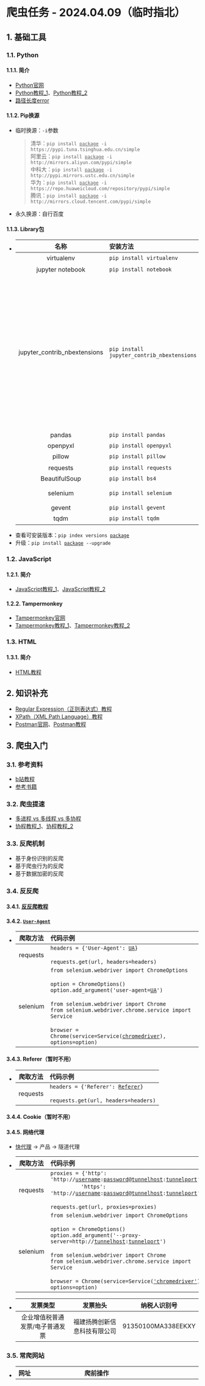 # 爬虫任务 - 2024.04.09（临时指北）
## 1. 基础工具
### 1.1. Python
#### 1.1.1. 简介
- [Python官网](https://python.org)
- [Python教程_1](https://www.runoob.com/python3/python3-tutorial.html)、[Python教程_2](https://www.liaoxuefeng.com/wiki/1016959663602400/1016959856222624)
- [路径长度error](https://blog.csdn.net/weixin_43658159/article/details/127454046)

#### 1.1.2. Pip换源
- 临时换源：`-i`参数  
    > 清华：`pip install `<ins>`package`</ins>` -i https://pypi.tuna.tsinghua.edu.cn/simple`  
    > 阿里云：`pip install `<ins>`package`</ins>` -i http://mirrors.aliyun.com/pypi/simple`  
    > 中科大：`pip install `<ins>`package`</ins>` -i http://pypi.mirrors.ustc.edu.cn/simple`  
    > 华为：`pip install `<ins>`package`</ins>` -i https://repo.huaweicloud.com/repository/pypi/simple`  
    > 腾讯：`pip install `<ins>`package`</ins>` -i http://mirrors.cloud.tencent.com/pypi/simple`
- 永久换源：自行百度

#### 1.1.3. Library包
- |名称|安装方法|参考|
  |:-:|:-|:-|
  |virtualenv|`pip install virtualenv`|[教程](https://www.liaoxuefeng.com/wiki/1016959663602400/1019273143120480)|
  |jupyter notebook|`pip install notebook`|[官网](https://jupyter.org)|
  |jupyter_contrib_nbextensions|`pip install jupyter_contrib_nbextensions`|`jupyter contrib nbextension install --user` -> `Hinterland`、`Highlight selected word`、`AddBefore`、`AutoSaveTime`、`Go to Current Running Cells`<br /><br />`pip install jupyterthemes` -> `!jt -h` -> `!jt -t chesterish -f roboto -fs 11 -ofs 10 -T -N -kl`|
  |pandas|`pip install pandas`|[官网](https://pandas.pydata.org/getting_started.html)|
  |openpyxl|`pip install openpyxl`|[Tutorial](https://openpyxl.readthedocs.io/en/stable/tutorial.html)|
  |pillow|`pip install pillow`|[官网](https://pillow.readthedocs.io/en/latest)|
  |requests|`pip install requests`|[教程](https://www.liaoxuefeng.com/wiki/1016959663602400/1183249464292448)|
  |BeautifulSoup|`pip install bs4`||
  |selenium|`pip install selenium`|[官网](https://www.selenium.dev/zh-cn/documentation/webdriver/getting_started)<br />[chromedriver](https://chromedriver.chromium.org/home)|
  |gevent|`pip install gevent`||
  |tqdm|`pip install tqdm`|[官网](https://pypi.org/project/tqdm/)|
- 查看可安装版本：`pip index versions `<ins>`package`</ins>
- 升级：`pip install `<ins>`package`</ins>` --upgrade`

### 1.2. JavaScript
#### 1.2.1. 简介
- [JavaScript教程_1](https://www.runoob.com/js/js-tutorial.html)、[JavaScript教程_2](https://www.liaoxuefeng.com/wiki/1022910821149312)

#### 1.2.2. Tampermonkey
- [Tampermonkey官网](https://www.tampermonkey.net)
- [Tampermonkey教程_1](https://www.bilibili.com/video/BV1yT411L7n7)、[Tampermonkey教程_2](https://www.bilibili.com/video/BV19W4y1h7KM)

### 1.3. HTML
#### 1.3.1. 简介
- [HTML教程](https://www.runoob.com/html/html-tutorial.html)

## 2. 知识补充
- [Regular Expression（正则表达式）教程](https://github.com/ziishaned/learn-regex)
- [XPath（XML Path Language）教程](https://www.runoob.com/xpath/xpath-tutorial.html)
- [Postman官网](https://www.postman.com/downloads)、[Postman教程](https://www.bilibili.com/video/BV1hP4y177gS)

## 3. 爬虫入门
### 3.1. 参考资料
- [b站教程](https://www.bilibili.com/video/BV1bL4y1V7q1)
- [参考书籍](https://www.ituring.com.cn/book/2847)

### 3.2. 爬虫提速
- [多进程 vs 多线程 vs 多协程](https://blog.csdn.net/weixin_51656605/article/details/113694044)
- [协程教程_1](https://blog.csdn.net/qq_45476428/article/details/108782593)、[协程教程_2](https://blog.csdn.net/freeking101/article/details/53097420)

### 3.3. 反爬机制
- 基于身份识别的反爬
- 基于爬虫行为的反爬
- 基于数据加密的反爬

### 3.4. 反反爬
#### 3.4.1. [反反爬教程](https://www.bilibili.com/video/BV1cy4y1V771)

#### 3.4.2. [`User-Agent`](https://sspai.com/post/75349)
- |爬取方法|代码示例|
  |:-:|:-|
  |requests|`headers = {'User-Agent': `<ins>`UA`</ins>`}`<br /><br />`requests.get(url, headers=headers)`|
  |selenium|`from selenium.webdriver import ChromeOptions`<br /><br />`option = ChromeOptions()`<br />`option.add_argument('user-agent=`<ins>`UA`</ins>`')`<br /><br />`from selenium.webdriver import Chrome`<br />`from selenium.webdriver.chrome.service import Service`<br /><br />`browser = Chrome(service=Service(`<ins>`chromedriver`</ins>`), options=option)`|

#### 3.4.3. Referer（暂时不用）
- |爬取方法|代码示例|
  |:-:|:-|
  |requests|`headers = {'Referer': `<ins>`Referer`</ins>`}`<br /><br />`requests.get(url, headers=headers)`|

#### 3.4.4. Cookie（暂时不用）

#### 3.4.5. 网络代理
- [快代理](https://www.kuaidaili.com/) -> 产品 -> 隧道代理
- |爬取方法|代码示例|
  |:-:|:-|
  |requests|`proxies = {'http': 'http://`<ins>`username`</ins>`:`<ins>`password`</ins>`@`<ins>`tunnelhost`</ins>`:`<ins>`tunnelport`</ins>`',`<br />&emsp;&emsp;&emsp;&emsp;&emsp;`'https': 'http://`<ins>`username`</ins>`:`<ins>`password`</ins>`@`<ins>`tunnelhost`</ins>`:`<ins>`tunnelport`</ins>`'}`<br /><br />`requests.get(url, proxies=proxies)`|
  |selenium|`from selenium.webdriver import ChromeOptions`<br /><br />`option = ChromeOptions()`<br />`option.add_argument('--proxy-server=http://`<ins>`tunnelhost`</ins>`:`<ins>`tunnelport`</ins>`')`<br /><br />`from selenium.webdriver import Chrome`<br />`from selenium.webdriver.chrome.service import Service`<br /><br />`browser = Chrome(service=Service(`<ins>`'chromedriver'`</ins>`), options=option)`|
- |发票类型|发票抬头|纳税人识别号|
  |:-:|:-:|:-:|
  |企业增值税普通发票/电子普通发票|福建扬腾创新信息科技有限公司|91350100MA338EEKXY|

### 3.5. 常爬网站
- |网址|爬前操作|目录字段|内容字段|
  |:-|:-|:-|:-|
  |01. [RockAuto](https://www.rockauto.com/en/parts/melling,timing+chain+&+component+kit,5756)||$\color{red}{1.{\ }Menu}$<sup>【requests】</sup><br />$\color{blue}{输入：}$`Param_Url`<sub>[参数]</sub><br />$\color{blue}{输出：}$`No.`、`Manufacturer`、`Category`、`Type`、`Type_Code`、`Part_Number`<br /><br />|$\color{red}{2.\ Part}$<sup>【requests】</sup><br />$\color{blue}{输入：}$<ins>`No.`</ins><sub>[Menu]</sub>、<ins>`Manufacturer`</ins><sub>[Menu]</sub>、<ins>`Category`</ins><sub>[Menu]</sub>、<ins>`Type`</ins><sub>[Menu]</sub>、<ins>`Type_Code`</ins><sub>[Menu]</sub>、<ins>`Part_Number`</ins><sub>[Menu]</sub><br />$\color{blue}{输出：}$<ins>`序号`</ins>、<ins>`Manufacturer`</ins>、<ins>`Category`</ins>、<ins>`Type`</ins>、<ins>`Type_Code`</ins>、<ins>`Part_Number`</ins>、`Vehcile`<sup>(n)</sup>、`OE`、`Note_1`、`Note_2`、`Pic`<sup>(n)</sup>、`Url`、`Info`、`Src`、`Part_Key`、`JOIN_TCPK`<br /><br />$\color{red}{3.\ Vehicle}$<sup>【requests】</sup><br />$\color{blue}{输入：}$`Type_Code`<sub>[Part]</sub>、`Part_Key`<sub>[Part]</sub>、<ins>`JOIN_TCPK`</ins><sub>[Part]</sub><br />$\color{blue}{输出：}$<ins>`JOIN_TCPK`</ins>、`Vehcile`<sup>(y)</sup><br /><br />$\color{red}{4.\ Info}$<sup>【requests】</sup><br />$\color{blue}{输入：}$<ins>`Info`</ins><sub>[Part]</sub><br />$\color{blue}{输出：}$<ins>`Info`</ins>、`其他Specifications`<sup>(y)</sup><br /><br />$\color{red}{5.\ Kit{\_}Part{\_}Number}$<sup>【requests】</sup><br />$\color{blue}{输入：}$<ins>`Info`</ins><sub>[Part]</sub><br />$\color{blue}{输出：}$<ins>`Info`</ins>、`Kit_No.`、`Kit_Quantity`、`Kit_Note`、`Kit_Manufacturer`、`Kit_Type_Code`、`Kit_Part_Key`、`Kit_Part_Number`<br /><br />$\color{red}{6.\ Kit\_Part}$<sup>【requests】</sup><br />$\color{blue}{输入：}$<ins>`Info`</ins><sub>[Kit_Part_Number]</sub>、<ins>`Kit_No.`</ins><sub>[Kit_Part_Number]</sub>、<ins>`Kit_Quantity`</ins><sub>[Kit_Part_Number]</sub>、<ins>`Kit_Note`</ins><sub>[Kit_Part_Number]</sub>、<ins>`Kit_Manufacturer`</ins><sub>[Kit_Part_Number]</sub>、<ins>`Kit_Type_Code`</ins><sub>[Kit_Part_Number]</sub>、<ins>`Kit_Part_Number`</ins><sub>[Kit_Part_Number]</sub><br />$\color{blue}{输出：}$<ins>`Info`</ins>、<ins>`Kit_序号`</ins>、<ins>`Kit_Quantity`</ins>、<ins>`Kit_Note`</ins>、<ins>`Kit_Manufacturer`</ins>、`Kit_Category`、`Kit_Type`、<ins>`Kit_Type_Code`</ins>、<ins>`Kit_Part_Number`</ins>、`Kit_Vehcile`<sup>(n)</sup>、`Kit_OE`、`Kit_Note_1`、`Kit_Note_2`、`Kit_Pic`<sup>(n)</sup>、`Kit_Url`、`Kit_Info`、`Kit_Src`、`Kit_Part_Key`、`Kit_JOIN_TCPK`<br /><br />$\color{red}{7.\ Kit\_Vehicle}$<sup>【requests】</sup><br />$\color{blue}{输入：}$`Kit_Type_Code`<sub>[Kit_Part]</sub>、`Kit_Part_Key`<sub>[Kit_Part]</sub>、<ins>`Kit_JOIN_TCPK`</ins><sub>[Kit_Part]</sub><br />$\color{blue}{输出：}$<ins>`Kit_JOIN_TCPK`</ins>、`Kit_Vehcile`<sup>(y)</sup><br /><br />$\color{red}{8.\ Kit\_Info}$<sup>【requests】</sup><br />$\color{blue}{输入：}$<ins>`Kit_Info`</ins><sub>[Kit_Part]</sub><br />$\color{blue}{输出：}$<ins>`Kit_Info`</ins>、`Kit_其他Specifications`<sup>(y)</sup>|
  |02. [Dorman](https://www.dormanproducts.com/gsearch.aspx?type=keyword&origin=keyword&parttype=Fuel%2520Filler%2520Neck&start=0&num=100)|`100 records per page`|$\color{red}{1.\ Menu}$<sup>【Tampermonkey】</sup><br />$\color{blue}{输入：}$`Param_Amount`<sub>[参数]</sub><br />$\color{blue}{输出：}$`Page`、`No.`、`Url`|$\color{red}{2.\ Part}$<sup>【requests】</sup><br />$\color{blue}{输入：}$<ins>`No.`</ins><sub>[Menu]</sub>、<ins>`Url`</ins><sub>[Menu]</sub><br />$\color{blue}{输出：}$<ins>`序号`</ins>、`Part_Number`、`Type`、`Description`、`Application_Summary`、`Vehicle_1`<sup>(n)</sup>、`Vehicle_2`<sup>(n)</sup>、`OE`、`Pic`<sup>(n)</sup>、<ins>`Url`</ins>、`Vehicle_Url`、`Src`、`其他Specifications`<br /><br />$\color{red}{3.\ Vehicle}$<sup>【requests】</sup><br/>$\color{blue}{输入：}$<ins>`Vehicle_Url`</ins><sub>[Part]</sub><br />$\color{blue}{输出：}$<ins>`Vehicle_Url`</ins>、`Vehicle_1`<sup>(y)</sup>、`Vehicle_2`<sup>(y)</sup>|
  |03. [eBay](https://www.ebay.com/sch/i.html?_dkr=1&iconV2Request=true&_blrs=recall_filtering&_ssn=zamo-zuan&store_cat=0&store_name=zamozuan&_oac=1&_nkw=motor%20mount)|1. `Sort` -> `Price + Shipping: highest first`<br />2. `Items per page` -> `240`<br /><br />1. 在目录找出[`详情api`](https://www.ebay.com/itm/304981523908?_ul=US&_stpos=91710&orig_cvip=true)：`https://www.ebay.com/itm/` + `Item_Number` + `?_ul=US&_stpos=91710&orig_cvip=true`<br />2. 在详情页找出[`车型api`](https://www.ebay.com/g/api/finders?module_groups=PART_FINDER&referrer=VIEWITEM&offset=0&module=COMPATIBILITY_TABLE)：`https://www.ebay.com/g/api/finders` + `?module_groups=PART_FINDER&referrer=VIEWITEM&offset=` + `Param_Offset` + `&module=COMPATIBILITY_TABLE`<br />&emsp;&emsp;&emsp;&emsp;&emsp;&emsp;&emsp;`Payload`：`{"scopedContext":{"catalogDetails":{"itemId":"` + `Item_Number` + `","categoryId":"` + `Category_Id` + `","marketplaceId":"` + `Market_Id` + `"}}}`<br /><br />`US参数_1` -> `https://www.ebay.com/itm/`、`?_ul=US&_stpos=91710&orig_cvip=true`<br />`DE参数_1` -> `https://www.ebay.de/itm/`、`?_ul=DE&_stpos=10115&orig_cvip=true`<br />`AU参数_1` -> `https://www.ebay.com.au/itm/`、`?_ul=AU&_stpos=2019&orig_cvip=true`<br />`UK参数_1` -> `https://www.ebay.co.uk/itm/`、`?_ul=GB&_stpos=BS81QU&orig_cvip=true`<br /><br />`US参数_2` -> `https://www.ebay.com/g/api/finders`<br />`DE参数_2` -> `https://www.ebay.de/g/api/finders`<br />`AU参数_2` -> `https://www.ebay.com.au/g/api/finders`<br />`UK参数_2` -> `https://www.ebay.co.uk/g/api/finders`|$\color{red}{1.\ Menu}$<sup>【Tampermonkey】</sup><br />$\color{blue}{输出：}$`Page`、`No.`、`Item_Number`|$\color{red}{2.\ Item}$<sup>【requests】</sup><br />$\color{blue}{输入：}$`Param_Market`<sub>[参数]</sub>、<ins>`No.`</ins><sub>[Menu]</sub>、<ins>`Item_Number`</ins><sub>[Menu]</sub><br />$\color{blue}{输出：}$<ins>`序号`</ins>、<ins>`Item_Number`</ins>、`Title`、`Subtitle`、`Price`、`Available`、`Sold`、`Vehicle_1`<sup>(n)</sup>、`Vehicle_2`<sup>(n)</sup>、`Pic`<sup>(n)</sup>、`Url`、`Description_Url`、`Src`、`Vehicle_Page`、`Category_Id`、`Market_Id`、`Country`、`Language`、`Locale`、`其他ItemSpecifics`<br /><br />$\color{red}{3.\ Vehicle}$<sup>【requests】</sup><br />$\color{blue}{输入：}$`Param_Market`<sub>[参数]</sub>、<ins>`Item_Number`</ins><sub>[Item]</sub>、`Vehicle_Page`<sub>[Item]</sub>、`Category_Id`<sub>[Item]</sub>、`Market_Id`<sub>[Item]</sub><br />$\color{blue}{输出：}$<ins>`Item_Number`</ins>、`Vehicle_1`<sup>(y)</sup>、`Vehicle_2`<sup>(y)</sup><br /><br />$\color{red}{4.\ Description}$<sup>【requests】</sup><br />$\color{blue}{输入：}$<ins>`Description_Url`</ins><sub>[Item]</sub><br />$\color{blue}{输出：}$<ins>`Description_Url`</ins>、`卖家描述信息`|
  |04. [Cardone](https://www.cardone.com/motors/wiper-and-washer/windshield-wiper-motor/?limit=96&sort=alphaasc&page=1)|1. `Show` -> `96`<br />2. `Sort By:` -> `A to Z`|$\color{red}{1.\ Menu}$<sup>【Tampermonkey】</sup><br />$\color{blue}{输出：}$`Page`、`No.`、`Url`|$\color{red}{2.\ Part}$<sup>【Tampermonkey】</sup><br />$\color{blue}{输入：}$<ins>`No.`</ins><sub>[Menu]</sub>、<ins>`Url`</ins><sub>[Menu]</sub><br />$\color{blue}{输出：}$<ins>`序号`</ins>、`Part_Type`、`Part_Number`、`Brand`、`Title`、`Vehicle_1`、`Vehicle_2`、`OE`、`Pic`<sup>(n)</sup>、<ins>`Url`</ins>、`Src`、`其他Specifications`|
  |05. [Standard](https://www.standardbrand.com/en/ecatalog?part=temperature%20sensor&type=p&search=s)|1. 在官网找出[`iframe`](https://ecatalog.smpcorp.com/V2/STD/#/partsearch/searchText/temperature%20sensor?type=p&search=s)：`title="eCatFrame"`，设置`View 96`、`Part  (A-Z)`<br />2. 在`iframe`找出[`目录api`](https://ecatalog.smpcorp.com/V2/STD/api/part/partsearch?filter=temperature%20sensor&filterType=s&searchType=p&imageSize=80&start=0&limit=1&sort=3&catFilter=-All-&yearFilter=-All-&makeFilter=-All-&modelFilter=-All-&engineFilter=-All-&attrCodeFilter=-All-&attrValueFilter=-All-&plkEngineMakeFilter=-All-&plkEngineModelFilter=-All-&plkEngineDispFilter=-All-)：`https://ecatalog.smpcorp.com/V2/STD/api/part/partsearch?filter=` + `Param_Filter` + `&filterType=s&searchType=p&imageSize=80&start=` + `Param_Start` + `&limit=1&sort=3&catFilter=-All-&yearFilter=-All-&makeFilter=-All-&modelFilter=-All-&engineFilter=-All-&attrCodeFilter=-All-&attrValueFilter=-All-&plkEngineMakeFilter=-All-&plkEngineModelFilter=-All-&plkEngineDispFilter=-All-`<br />3. 在详情页找出[`详情api`](https://ecatalog.smpcorp.com/V2/STD/api/part/partselect?part=AS185&func=PART&vid=)：`https://ecatalog.smpcorp.com/V2/STD/api/part/partselect?part=` + `Part_Number` + `&func=PART&vid=`<br />4. 在详情页找出[`图片api`](https://ecatalog.smpcorp.com/V2/STD/api/image/getallimages?partNum=AS185&brand=STI&zoomFactor_sm=75&zoomFactor_md=360&zoomFactor_bg=960)：`https://ecatalog.smpcorp.com/V2/STD/api/image/getallimages?partNum=` + `Part_Number` + `&brand=` + `Brand` + `&zoomFactor_sm=75&zoomFactor_md=360&zoomFactor_bg=960`|$\color{red}{1.\ Menu}$<br />$\color{blue}{输入：}$`Param_Filter`<sub>[参数]</sub>、`Param_Start`<sub>[参数]</sub><br />$\color{blue}{输出：}$`No.`、`Url`|$\color{red}{2.\ Part_Number}$<sup>【requests】</sup><br />$\color{blue}{输入：}$`Url`<sub>[Menu]</sub><br />$\color{blue}{输出：}$`Json信息`<br /><br />$\color{red}{3.\ Part}$<sup>【requests】</sup><br />$\color{blue}{输入：}$`basePart`<sub>[Part_Number]</sub><br />$\color{blue}{输出：}$`序号`、`Part_Number`、`Category`、`Part_Type_Short`、`Part_Type_Long`、`Brand`、`POP`、`Per_Car`、`Vehicle`、`Pic`<sup>(n)</sup>、`Url`、`Src`<sup>(n)</sup>、`JOIN_PNB`、`其他specifications`<br /><br />$\color{red}{3.\ Src}$<sup>【requests】</sup><br />$\color{blue}{输入：}$`Part_Number`<sub>[Part]</sub>、`Brand`<sub>[Part]</sub>、<ins>`JOIN_PNB`</ins><sub>[Part]</sub><br />$\color{blue}{输出：}$<ins>`JOIN_PNB`</ins>、`Src`<sup>(y)</sup>||
  |06. [Summit](https://www.summitracing.com/search?PageSize=100&SortBy=SKU&SortOrder=Ascending&keyword=LS%20Oil%20Pan)|1. `Records Per Page` -> `100 Records Per Page`<br />2. `Sort By` -> `Part Number (a-z)`|$\color{red}{1.\ Menu}$<sup>【Tampermonkey】</sup><br />$\color{blue}{输出：}$`Page`、`No.`、`Url`|$\color{red}{2.\ Part}$<sup>【selenium】</sup><br />$\color{blue}{输入：}$<ins>`No.`</ins><sub>[Menu]</sub>、<ins>`Url`</ins><sub>[Menu]</sub><br />$\color{blue}{输出：}$<ins>`序号`</ins>、`Part_Number`、`Title`、`Description`、`Pic`<sub>(n)</sub>、<ins>`Url`</ins>、`Src`、`其他Overview`|
  |07. [SpectraPremium](https://ecat.spectrapremium.com/en/parts?line=oil_pans&year=&make=&model=&submodel=&universal=0&hide-exclusives-canadian-market=0&sort=part-number&limit=50)|1. `Sort by part #`<br />2. `Number of results` -> `50`|$\color{red}{1.\ Menu}$<sup>【Tampermonkey】</sup><br />$\color{blue}{输出：}$`Page`、`No.`、`Url`|$\color{red}{2.\ Part}$<sup>【requests】</sup><br />$\color{blue}{输入：}$<ins>`No.`</ins><sub>[Menu]</sub>、<ins>`Url`</ins><sub>[Menu]</sub><br />$\color{blue}{输出：}$<ins>`序号`</ins>、`Type`、`Part_Number`、`Vehicle`<sup>(n)</sup>、`Pic`<sup>(n)</sup>、<ins>`Url`</ins>、`Src`、`Vehicle_Page`、`其他Part_Specifications`<br /><br />$\color{red}{3.\ Vehicle}$<sup>【requests】</sup><br />$\color{blue}{输入：}$<ins>`Url`</ins><sub>[Part]</sub>、`Vehicle_Page`<sub>[Part]</sub><br />$\color{blue}{输出：}$<ins>`Url`</ins>、`Vehicle`<sup>(y)</sup>|
  |08. [Denniskirk](https://www.denniskirk.com/atv/cv-axle/brandasc.srt/100.ipp)|1. `Results per Page` -> `100`<br />2. `Sort by` -> `Brand: A-Z`|$\color{red}{1.\ Menu}$<sup>【Tampermonkey】</sup><br />$\color{blue}{输出：}$`Page`、`No.`、`Url`|$\color{red}{2.\ Part}$<sup>【Tampermonkey】</sup><br />$\color{blue}{输入：}$<ins>`No.`</ins><sub>[Menu]</sub>、<ins>`Url`</ins><sub>[Menu]</sub><br />$\color{blue}{输出：}$<ins>`序号`</ins>、`Brand`、`Title`、`Vehicle`、`OE`、`Pic`<sup>(n)</sup>、<ins>`Url`</ins>、`Src`、`其他Specifications`|
  |09. [FourSeasons](https://www.4s.com/en/ecatalog?part=blower&type=p&search=s)|1. 在官网找出[`iframe`](https://ecatalog.smpcorp.com/v2/fs/#/partsearch/searchText/blower?type=p&search=s)：`title="eCatFrame"`，设置`View 96`、`Part  (A-Z)`<br />2. 在`iframe`找出[`目录api`](https://ecatalog.smpcorp.com/v2/fs/api/part/partsearch?filter=blower&filterType=s&searchType=p&imageSize=80&start=0&limit=1&sort=3&catFilter=-All-&yearFilter=-All-&makeFilter=-All-&modelFilter=-All-&engineFilter=-All-&attrCodeFilter=-All-&attrValueFilter=-All-&plkEngineMakeFilter=-All-&plkEngineModelFilter=-All-&plkEngineDispFilter=-All-)：`https://ecatalog.smpcorp.com/v2/fs/api/part/partsearch?filter=` + `Param_Filter` + `&filterType=s&searchType=p&imageSize=80&start=` + `Param_Start` + `&limit=1&sort=3&catFilter=-All-&yearFilter=-All-&makeFilter=-All-&modelFilter=-All-&engineFilter=-All-&attrCodeFilter=-All-&attrValueFilter=-All-&plkEngineMakeFilter=-All-&plkEngineModelFilter=-All-&plkEngineDispFilter=-All-`<br />3. 在详情页找出[`详情api`](https://ecatalog.smpcorp.com/v2/fs/api/part/partselect?part=35001&func=PART&vid=)：`https://ecatalog.smpcorp.com/v2/fs/api/part/partselect?part=` + `Part_Number` + `&func=PART&vid=`<br />4. 在详情页找出[`图片api`](https://ecatalog.smpcorp.com/v2/fs/api/image/getallimages?partNum=35001&brand=FS&zoomFactor_sm=75&zoomFactor_md=360&zoomFactor_bg=960)：`https://ecatalog.smpcorp.com/v2/fs/api/image/getallimages?partNum=` + `Part_Number` + `&brand=` + `Brand` + `&zoomFactor_sm=75&zoomFactor_md=360&zoomFactor_bg=960`|$\color{red}{1.\ Menu}$<br />$\color{blue}{输入：}$`Param_Filter`<sub>[参数]</sub>、`Param_Start`<sub>[参数]</sub><br />$\color{blue}{输出：}$`No.`、`Url`|$\color{red}{2.\ Part_Number}$<sup>【requests】</sup><br />$\color{blue}{输入：}$`Url`<sub>[Menu]</sub><br />$\color{blue}{输出：}$`Json信息`<br /><br />$\color{red}{3.\ Part}$<sup>【requests】</sup><br />$\color{blue}{输入：}$`basePart`<sub>[Part_Number]</sub><br />$\color{blue}{输出：}$`序号`、`Part_Number`、`Category`、`Part_Type_Short`、`Part_Type_Long`、`Brand`、`POP`、`Per_Car`、`Vehicle`、`Pic`<sup>(n)</sup>、`Url`、`Src`<sup>(n)</sup>、`JOIN_PNB`、`其他specifications`<br /><br />$\color{red}{3.\ Src}$<sup>【requests】</sup><br />$\color{blue}{输入：}$`Part_Number`<sub>[Part]</sub>、`Brand`<sub>[Part]</sub>、<ins>`JOIN_PNB`</ins><sub>[Part]</sub><br />$\color{blue}{输出：}$<ins>`JOIN_PNB`</ins>、`Src`<sup>(y)</sup>|
  |10. [Amazon](https://www.amazon.com/Best-Sellers-Automotive-Automotive-Replacement-Air-Conditioning-Clutches/zgbs/automotive/15723281/ref=zg_bs_pg_1_automotive?_encoding=UTF8&pg=1)||$\color{red}{1.\ Menu}$<sup>【Tampermonkey】</sup><br />$\color{blue}{输出：}$`No.`、`Url`<sup>(y)</sup>|$\color{red}{2.\ Part}$<sup>【Console】</sup><br />$\color{blue}{输入：}$<ins>`No.`</ins><sub>[Menu]</sub>、`Url`<sub>[Menu]</sub><br />$\color{blue}{输出：}$<ins>`序号`</ins>、`ASIN`、`Title`、`Price`、`About`、`Pic`<sup>(n)</sup>、`Url`<sup>(n)</sup>、`Src`、`其他Attribute`、`其他Technical_Details`、`其他Additional_Information`<br /><br />$\color{red}{3.\ SellerSprite\_Competitor}$<sup>【Tampermonkey】</sup><br />$\color{blue}{输入：}$<ins>`ASIN`</ins><sub>[Part]</sub><br />$\color{blue}{输出：}$<ins>`ASIN`</ins>、`标识`、`父ASIN`、`品牌`、`品牌链接`、`大类BSR排名`、`近7天BSR增长数`、`近7天BSR增长率`、`父体近30天总销量`、`父体近30天销量增长率`、`父体近30天总销售额`、`子体近一个月的销量`、`子体近一个月的预估销售额`、`变体数`、`最新售价 (BuyBox)`、`最新Q&A数`、`Listing的最新评分数`、`Listing近30天的新增评分数`、`Listing的最新评分值`、`月度留评率`、`FBA运费`、`毛利率`、`上架时间_1`、`上架时间_2`、`配送`、`类目路径_1`、`类目路径_2`、`小类目`、`重量`、`体积`、`LQS`、`卖家数`、`BuyBox卖家`、`BuyBox`<br /><br />$\color{red}{4.\ SellerSprite\_Sales}$<sup>【selenium】</sup><br />$\color{blue}{输入：}$<ins>`ASIN`</ins><sub>[Part]</sub><br />$\color{blue}{输出：}$<ins>`ASIN`</ins>、`销量预测信息`|
  |11. [AutoteileDirekt](https://www.autoteiledirekt.de/suche.html?keyword=Radlagersatz%20SKF&brand%5B0%5D=50)||$\color{red}{1.\ Menu}$<sup>【Tampermonkey】</sup><br />$\color{blue}{输出：}$`Page`、`No.`、`Url`<sup>(y)</sup>|$\color{red}{2.\ Part}$<sup>【Console】</sup><br />$\color{blue}{输入：}$<ins>`No.`</ins><sub>[Menu]</sub>、`Url`<sub>[Menu]</sub><br />$\color{blue}{输出：}$<ins>`序号`</ins>、`Title`、`Subtitle`、`Artkl`、`Product_Id`、`Price`、`Vehicle_1`<sup>(n)</sup>、`Vehicle_2`<sup>(n)</sup>、`OE`、`Kit`、`Pic`<sup>(n)</sup>、`Url`<sup>(n)</sup>、`Src`、`Maker_Id`、`其他Desc`、`其他TecDoc`<br /><br />$\color{red}{3.\ Model}$<sup>【Console】</sup><br />$\color{blue}{输入：}$<ins>`Product_Id`</ins><sub>[Part]</sub>、<ins>`Maker_Id`</ins><sub>[Part]</sub><br />$\color{blue}{输出\_1：}$`No.`、<ins>`Product_Id`</ins>、<ins>`Maker_Id`</ins>、`Model_Id`、`Vehicle_1`<br />$\color{blue}{输出：}$<ins>`Product_Id`</ins>、`Vehicle_1`<sup>(y)</sup><br /><br />$\color{red}{4.\ Engine}$<sup>【Console】</sup><br />$\color{blue}{输入：}$<ins>`Product_Id`</ins><sub>[Model_1]</sub>、`Maker_Id`<sub>[Model_1]</sub>、`Model_Id`<sub>[Model_1]</sub>、`Vehicle_1`<sub>[Model_1]</sub><br />$\color{blue}{输出：}$<ins>`Product_Id`</ins>、`Vehicle_2`<sup>(y)</sup><br /><br />$\color{red}{5.\ Pic}$<sup>【Tampermonkey】</sup><br />$\color{blue}{输入：}$`Src`<sub>[Part]</sub><br />$\color{blue}{输出：}$`Pic`<sup>(y)</sup>|
  |12. [1AAuto](https://www.1aauto.com/search?q=brake+calipers)|1. `A-Z`<br />2. 在详情页找出[`车型api`](https://www.1aauto.com/catalog/product/fit?skuId=1169650&pathName=%2Ftoyota-4runner-fj-cruiser-tacoma-front-driver-and-passenger-side-2-piece-brake-caliper-set-trq-cla35380%2Fi%2F1abcs00107)：`https://www.1aauto.com/catalog/product/fit?skuId=` + `Sku_Id` + `&pathName=` + `Path_Name`|$\color{red}{1.\ Menu}$<sup>【Tampermonkey】</sup><br />$\color{blue}{输出：}$`Page`、`No.`、`Url`|$\color{red}{2.\ Part}$<sup>【requests】</sup><br />$\color{blue}{输入：}$<ins>`No.`</ins><sub>[Menu]</sub>、`Url`<sub>[Menu]</sub><br />$\color{blue}{输出：}$<ins>`序号`</ins>、`Title`、`Product_Id`、`Vehicle`<sup>(n)</sup>、`OE`<sup>(n)</sup>、`Pic`<sup>(n)</sup>、`Url`、`Src`、`其他Details`<br /><br />$\color{red}{3.\ Vehicle}$<sup>【requests】</sup><br />$\color{blue}{输入：}$<ins>`Product_Id`</ins><sub>[Part]</sub>、`Url`<sub>[Part]</sub><br />$\color{blue}{输出：}$<ins>`Product_Id`</ins>、`Vehicle`<sup>(y)</sup>、`OE`<sup>(y)</sup>|
  |13. [Rotomaster](https://rotomaster.com/search.php?search_query=Turbocharger&section=product&_bc_fsnf=1&Part%20Type=Turbocharger&limit=30&sort=alphaasc)|1. `VIEW AS` -> `3`<br />2. `SHOW` -> `30 items per page`<br />3. `SORT BY` -> `A to Z`|$\color{red}{1.\ Menu}$<sup>【Tampermonkey】</sup><br />$\color{blue}{输出：}$`Page`、`No.`、`Url`|$\color{red}{2.\ Part}$<sup>【requests】</sup><br />$\color{blue}{输入：}$<ins>`No.`</ins><sub>[Menu]</sub>、<ins>`Url`</ins><sub>[Menu]</sub><br />$\color{blue}{输出：}$<ins>`序号`</ins>、`Title`、`Pic`<sup>(n)</sup>、<ins>`Url`</ins>、`Src`、`其他Attribute`、`其他Specifications`|
  |14. [TurbochargerPros](https://www.turbochargerpros.com/search_result.asp?w=garrett#/filter:brand:Garrett)||$\color{red}{1.\ Menu}$<sup>【Tampermonkey】</sup><br />$\color{blue}{输出：}$`Page`、`No.`、`Url`|$\color{red}{2.\ Part}$<sup>【requests】</sup><br />$\color{blue}{输入：}$<ins>`No.`</ins><sub>[Menu]</sub>、<ins>`Url`</ins><sub>[Menu]</sub><br />$\color{blue}{输出：}$<ins>`序号`</ins>、`Title`、`Vehicle`、`Pic`<sup>(n)</sup>、<ins>`Url`</ins>、`Src`、`其他Specifications`|
  |15. [ATPAutoteile](https://www.atp-autoteile.de/de/search/n-243/o-1/b-1-592/bremsbelaege-bestprice-atec)|`Sortieren nach` -> `Preis absteigend`<br /><br />1. 在详情页找出[`Make api`](https://www.atp-autoteile.de/de/product/vehicles/988398)：`https://www.atp-autoteile.de/de/product/vehicles/` + `Product_Id`<br />2. 在详情页找出[`Model api`](https://www.atp-autoteile.de/de/product/vehicles/988398/9953)：`https://www.atp-autoteile.de/de/product/vehicles/` + `Product_Id` + `/` + `Make_Code`|$\color{red}{1.\ Menu}$<sup>【Tampermonkey】</sup><br />$\color{blue}{输出：}$`Page`、`No.`、`Url`、`Kit`|$\color{red}{2.\ Part}$<sup>【requests】</sup><br />$\color{blue}{输入：}$<ins>`No.`</ins><sub>[Menu]</sub>、<ins>`Kit`</ins><sub>[Menu]</sub>、<ins>`Url`</ins><sub>[Menu]</sub><br />$\color{blue}{输出：}$<ins>`序号`</ins>、`Sku`、`Brand`、`Manufacturer`、`Mpn`、`Product_Id`、`Title`、`Price`、<ins>`Kit`</ins>、`Vehicle_1`<sup>(n)</sup>、`Vehicle_2`<sup>(n)</sup>、`OE`、`Pic`<sup>(n)</sup>、<ins>`Url`</ins>、`Src`<br /><br />$\color{red}{3.\ Make}$<sup>【requests】</sup><br />$\color{blue}{输入：}$<ins>`序号`</ins><sub>[Part]</sub>、<ins>`Product_Id`</ins><sub>[Part]</sub><br />$\color{blue}{输出：}$<ins>`No.`</ins>、<ins>`Product_Id`</ins>、`Make`、`Make_Code`<br /><br />$\color{red}{4.\ Model}$<sup>【requests】</sup><br />$\color{blue}{输入：}$<ins>`No.`</ins><sub>[Make]</sub>、<ins>`Product_Id`</ins><sub>[Make]</sub>、`Make`<sub>[Make]</sub>、`Make_Code`<sub>[Make]</sub><br />$\color{blue}{输出：}$<ins>`No.`</ins>、<ins>`Product_Id`</ins>、`Vehicle_1`<sup>(y)</sup>、`Vehicle_2`<sup>(y)</sup>|
  |16. [Mevotech](https://www.mevotech.com/part/CMK100003)|从`RockAuto`爬下来`Part_Number`，再去`Mevotech`官网获取`Vehicle`||$\color{red}{1.\ Vehicle}$<sup>【requests】</sup><br />$\color{blue}{输入：}$<ins>`Part_Number`</ins><sub>[RockAuto]</sub><br />$\color{blue}{输出：}$<ins>`Part_Number`</ins>、`Vehicle`<sup>(y)</sup>|
  |17. [Cub](https://www.cubelec.com.tw/switch-parts-en.php?ID=2)|账号：CUBTPMS<br />密码：CUBTPMS|$\color{red}{1.\ Menu}$<sup>【Tampermonkey】</sup><br />$\color{blue}{输出：}$`Page`、`No.`、`Src`、`Url`、`Part_Number`、`Name`、`OE`、`Vehicle`、`Date`、`Pic`<sup>(n)</sup>||
  |18. [Auveco](https://www.auveco.com/polypropylene-compartment-box-6800-series?category=1c9e8880-f81b-41ec-ad11-38f3a6d3488f)|1. `Display Type` -> `2`<br />2. `Results per Page` -> `72`<br />3. `Sort by` -> `Item Number`|$\color{red}{1.\ Menu}$<sup>【Tampermonkey】</sup><br />$\color{blue}{输出：}$`No.`、`Url`|$\color{red}{2.\ Part}$<sup>【requests】</sup><br />$\color{blue}{输入：}$<ins>`No.`</ins><sub>[Menu]</sub>、<ins>`Url`</ins><sub>[Menu]</sub><br />$\color{blue}{输出：}$<ins>`序号`</ins>、`Item_Number`、`UPC`、`Title`、`Pic`<sup>(n)</sup>、<ins>`Url`</ins>、`Src`|
  |19. [MotoRAD](https://motorad.com/products/?categories=thermostat%2Ccoolant-housing&subcategories=thermostat-assembly-failsafe%2Cthermostat-assembly%2Cpower-sport-thermostat%2Cfail-safe-thermostat-w-housing%2Cstandard-failsafe%2Cegr-thermostat%2Chd-thermostat-w-housing%2Cstandard-naked-thermostat%2Chd-thermostat%2Cultrastat%2Cthermostat-kit-failsafe%2Cthermostat-w-housing%2Cthermostat%2Cthermostat-kit%2Cwater-pump-thermostat-assembly%2Chigh-flow-thermostat%2Cthermostat-kit-ultrastat%2Ceconomy-thermostat%2Cwater-outlet-coolant-housing)||`Page`、***`Part_Number`***|1. `$_序号`、***`Part_Number`***、`Category`、`Type`、`Description`、`$_Vehicle`、`OE`、`$_Pic`、***`Url`***、`Src`、`其他Attribute`、`其他Specifications`<br />2. ***`Part_Number`***、`Vehicle`|
  |20. [SpectrePerformance](https://www.spectreperformance.com/cross-reference/stp)||$\color{red}{1.\ Menu\_1}$<sup>【Tampermonkey】</sup><br />$\color{blue}{输出：}$`No.`、`Name`、`Url_1`<br /><br />$\color{red}{2.\ Menu}$<sup>【requests】</sup><br />$\color{blue}{输入：}$<ins>`No.`</ins><sub>[Menu_1]</sub>、<ins>`Name`</ins><sub>[Menu_1]</sub>、`Url_1`<sub>[Menu_1]</sub><br />$\color{blue}{输出：}$<ins>`No.`</ins>、<ins>`Name`</ins>、`Url`|$\color{red}{3.\ Part}$<sup>【requests】</sup><br />$\color{blue}{输入：}$<ins>`No.`</ins><sub>[Menu]</sub>、<ins>`Url`</ins><sub>[Menu]</sub><br />$\color{blue}{输出：}$<ins>`序号`</ins>、`Name`、`Title`、`Sku`、`Detail`、`Vehicle`<sup>(n)</sup>、`Pic`<sup>(n)</sup>、<ins>`Url`</ins>、`Src`、`分列OE`、`其他Specifications`<br /><br />$\color{red}{4.\ Vehicle}$<sup>【requests】</sup><br />$\color{blue}{输入：}$<ins>`Sku`</ins><sub>[Part]</sub><br />$\color{blue}{输出：}$<ins>`Sku`</ins>、`Vehicle`<sup>(y)</sup>|
  |21. [CentricParts](https://www.centricparts.com/partFinder/page/index/?p=1&product_list_limit=25&product_list_order=part_number)|1. `Sort By` -> `Part Number`<br />2. `Show` -> `25 per page`|$\color{red}{1.\ Menu\_1}$<br />$\color{blue}{输入：}$`Param_Total`<sub>[参数]</sub><br />$\color{blue}{输出：}$`Page`、`Url_1`<br /><br />$\color{red}{2.\ Menu}$<sup>【requests】</sup><br />$\color{blue}{输入：}$<ins>`Page`</ins><sub>[Menu_1]</sub>、`Url_1`<sub>[Menu_1]</sub><br />$\color{blue}{输出：}$<ins>`Page`</ins>、`No.`、`Sku`、`Url`、`Src`|$\color{red}{3.\ Part}$<sup>【requests】</sup><br />$\color{blue}{输入：}$<ins>`No.`</ins><sub>[Menu]</sub>、<ins>`Sku`</ins><sub>[Menu]</sub>、<ins>`Url`</ins><sub>[Menu]</sub>、<ins>`Src`</ins><sub>[Menu]</sub><br />$\color{blue}{输出：}$<ins>`序号`</ins>、<ins>`Sku`</ins>、`Status`、`Title`、`Summary`、`Vehicle`、`Pic`<sup>(n)</sup>、<ins>`Url`</ins>、<ins>`Src`</ins>、`其他Attribute`、`其他Details`|
  |22. [KaKaPart](http://www.kakapart.com/)|从`CentricParts`爬下来`Sku`，再去`KaKaPart`官网获取`分列OE`||$\color{red}{1.\ OE}$<sup>【requests】</sup><br />$\color{blue}{输入：}$<ins>`Sku`</ins><sub>[CentricParts]</sub><br />$\color{blue}{输出：}$<ins>`Sku`</ins>、`分列OE`|
  |23. [Agility](https://apdi.autocaredata.com/)|从`RockAuto`爬下来`Part_Number`，再去`Agility`官网获取`Vehicle`、`OE`和`Src`||$\color{red}{1.\ Info}$<sup>【requests】</sup><br />$\color{blue}{输入：}$<ins>`Part_Number`</ins><sub>[RockAuto]</sub><br />$\color{blue}{输出：}$<ins>`Part_Number`</ins>、`Vehicle`、`Src`、`分列OE`、`其他Attributes`|
  |24. [Gates](https://www.gates.com/gb/en/power-transmission/power-transmission-kits/micro-v-kits.html)|1. 选择特定`Item`，点击[`VIEW ALL PARTS`](https://www.gates.com/gb/en/power-transmission/power-transmission-kits/micro-v-kits.p.7884-000000-000000.html)<br />2. `Product #`升序<br />3. 点击翻页按钮找出[`目录api`](https://www.gates.com/bin/listing/products/variant?draw=1&columns%5B0%5D%5Bdata%5D=&columns%5B0%5D%5Bname%5D=partnumberauto_en_gb_string&columns%5B0%5D%5Bsearchable%5D=true&columns%5B0%5D%5Borderable%5D=true&columns%5B0%5D%5Bsearch%5D%5Bvalue%5D=&columns%5B0%5D%5Bsearch%5D%5Bregex%5D=false&columns%5B1%5D%5Bdata%5D=&columns%5B1%5D%5Bname%5D=productnumber_en_gb_string&columns%5B1%5D%5Bsearchable%5D=true&columns%5B1%5D%5Borderable%5D=true&columns%5B1%5D%5Bsearch%5D%5Bvalue%5D=&columns%5B1%5D%5Bsearch%5D%5Bregex%5D=false&columns%5B2%5D%5Bdata%5D=name_text_en_gb&columns%5B2%5D%5Bname%5D=name_text_en_gb&columns%5B2%5D%5Bsearchable%5D=true&columns%5B2%5D%5Borderable%5D=true&columns%5B2%5D%5Bsearch%5D%5Bvalue%5D=&columns%5B2%5D%5Bsearch%5D%5Bregex%5D=false&order%5B0%5D%5Bcolumn%5D=1&order%5B0%5D%5Bdir%5D=asc&start=0&length=10&search%5Bvalue%5D=&search%5Bregex%5D=false&id=7884-000000-000000&lang=en_gb&country=gb&fieldList=code_string%2Cpartnumberauto_en_gb_string%2Cpartnumberind_string%2Cproductnumber_en_gb_string%2Cname_text_en_gb&filters=&_=1711969903247)：`https://www.gates.com/bin/listing/products/variant?draw=`+ `Param_Draw` + `&columns%5B0%5D%5Bdata%5D=&columns%5B0%5D%5Bname%5D=partnumberauto_en_gb_string&columns%5B0%5D%5Bsearchable%5D=true&columns%5B0%5D%5Borderable%5D=true&columns%5B0%5D%5Bsearch%5D%5Bvalue%5D=&columns%5B0%5D%5Bsearch%5D%5Bregex%5D=false&columns%5B1%5D%5Bdata%5D=&columns%5B1%5D%5Bname%5D=productnumber_en_gb_string&columns%5B1%5D%5Bsearchable%5D=true&columns%5B1%5D%5Borderable%5D=true&columns%5B1%5D%5Bsearch%5D%5Bvalue%5D=&columns%5B1%5D%5Bsearch%5D%5Bregex%5D=false&columns%5B2%5D%5Bdata%5D=name_text_en_gb&columns%5B2%5D%5Bname%5D=name_text_en_gb&columns%5B2%5D%5Bsearchable%5D=true&columns%5B2%5D%5Borderable%5D=true&columns%5B2%5D%5Bsearch%5D%5Bvalue%5D=&columns%5B2%5D%5Bsearch%5D%5Bregex%5D=false&order%5B0%5D%5Bcolumn%5D=1&order%5B0%5D%5Bdir%5D=asc&start=` + `Param_Start` + `&length=10&search%5Bvalue%5D=&search%5Bregex%5D=false&id=` + `Param_Id` + `&lang=en_gb&country=gb&fieldList=code_string%2Cpartnumberauto_en_gb_string%2Cpartnumberind_string%2Cproductnumber_en_gb_string%2Cname_text_en_gb&filters=&_=` + `Param__`|$\color{red}{1.\ Menu\_1}$<br />$\color{blue}{输入：}$`Param_Page`<sub>[参数]</sub>、`Param_Id`<sub>[参数]</sub><br />$\color{blue}{输出：}$`Page`、`Url_1`<br /><br />$\color{red}{2.\ Menu}$<sup>【requests】</sup><br />$\color{blue}{输入：}$<ins>`Page`</ins><sub>[Menu_1]</sub>、`Url_1`<sub>[Menu_1]</sub><br />$\color{blue}{输出：}$<ins>`Page`</ins>、`No.`、`Url`|$\color{red}{3.\ Part}$<sup>【requests】</sup><br />$\color{blue}{输入：}$<ins>`No.`</ins><sub>[Menu]</sub>、<ins>`Url`</ins><sub>[Menu]</sub><br />$\color{blue}{输出：}$<ins>`序号`</ins>、<ins>`Url`</ins>、`Kit_序号`、`其他Specifications`、`其他Kit信息`|
  |25. [Yelp](https://www.yelp.com/search?find_desc=Auto+Services&find_loc=New+York%2C+New+York&attrs=job_auto_repair&sortby=rating)||$\color{red}{1.\ Menu}$<sup>【selenium】</sup><br />$\color{blue}{输入：}$<ins>`排名`</ins><sub>[City]</sub>、<ins>`英文名`</ins><sub>[City]</sub><br />$\color{blue}{输出：}$`序号`、<ins>`City_No.`</ins>、<ins>`City`</ins>、`Page`、`No.`、`Tab`、`Url_1`|$\color{red}{2.\ Store}$<sup>【selenium】</sup><br />$\color{blue}{输入：}$<ins>`序号`</ins><sub>[Menu]</sub>、<ins>`City_No.`</ins><sub>[Menu]</sub>、<ins>`City`</ins><sub>[Menu]</sub>、<ins>`Page`</ins><sub>[Menu]</sub>、<ins>`No.`</ins><sub>[Menu]</sub>、<ins>`Tab`</ins><sub>[Menu]</sub>、`Url_1`<br />$\color{blue}{输出：}$<ins>`序号`</ins>、<ins>`City_No.`</ins>、<ins>`City`</ins>、<ins>`Page`</ins>、<ins>`No.`</ins>、<ins>`Tab`</ins>、`Name`、`Website`、`Phone`、`Location`、`Score`、`Review`、`Claimed`、`Verified`、`Highlight`、`Service`、`Hour`、`Amenities`、`Url`|
  |26. [Moog](https://www.moogparts.com/parts/wheel-end/hub-assemblies-products.html)|1. 在官网找出[`Year api`](https://www.moogparts.com/driv/partfinder/api.catalog.years?brand=fllj&locale=en_US&country_code=US&vehicle_group_ids=2)：`https://www.moogparts.com/driv/partfinder/api.catalog.years?brand=fllj&locale=en_US&country_code=US&vehicle_group_ids=2`<br />2. 在官网找出[`Make api`](https://www.moogparts.com/driv/partfinder/api.catalog.makes?brand=fllj&locale=en_US&country_code=US&year_id=2024&vehicle_group_ids=2)：`https://www.moogparts.com/driv/partfinder/api.catalog.makes?brand=fllj&locale=en_US&country_code=US&year_id=` + `Year_Id` + `&vehicle_group_ids=2`<br />3. 在官网找出[`Model api`](https://www.moogparts.com/driv/partfinder/api.catalog.models?brand=fllj&locale=en_US&country_code=US&year_id=2024&make_id=67&vehicle_group_ids=2)：`https://www.moogparts.com/driv/partfinder/api.catalog.models?brand=fllj&locale=en_US&country_code=US&year_id=` + `Year_Id` + `&make_id=` + `&vehicle_group_ids=2`<br />4. 在搜索页找出[`目录api`](https://www.moogparts.com/driv/partfinder/api.catalog.partslist?brand=fllj&locale=en_US&country_code=US&year_id=2024&make_id=67&model_id=6615&vehicle_group_ids=2)：`https://www.moogparts.com/driv/partfinder/api.catalog.partslist?brand=fllj&locale=en_US&country_code=US&year_id=` + `Year_Id` + `&make_id=` + `Make_Id` + `&model_id=` + `Model_Id` + `&vehicle_group_ids=2`<br />5. 在详情页找出[`车型api`](https://www.drivparts.com/driv/partfinder/api.catalog.applications?brand=corporate&locale=en_US&country_code=US&part_number=512665&brand_code=FLLJ)：`https://www.drivparts.com/driv/partfinder/api.catalog.applications?brand=corporate&locale=en_US&country_code=US&part_number=` + `Part_Number` + `&brand_code=` + `Brand`|$\color{red}{1.\ Year}$<sup>【requests】</sup><br />$\color{blue}{输出：}$`Year_Id`、`Year`<br /><br />$\color{red}{2.\ Make}$<sup>【requests】</sup><br />$\color{blue}{输入：}$<ins>`Year_Id`</ins><sub>[Year]</sub>、<ins>`Year`</ins><sub>[Year]</sub><br />$\color{blue}{输出：}$<ins>`Year_Id`</ins>、<ins>`Year`</ins>、`Make_Id`、`Make`<br /><br />$\color{red}{3.\ Model}$<sup>【requests】</sup><br />$\color{blue}{输入：}$<ins>`Year_Id`</ins><sub>[Make]</sub>、<ins>`Year`</ins><sub>[Make]</sub>、<ins>`Make_Id`</ins><sub>[Make]</sub>、<ins>`Make`</ins><sub>[Make]</sub><br />$\color{blue}{输出：}$</font><ins>`Year_Id`</ins>、<ins>`Year`</ins>、<ins>`Make_Id`</ins>、<ins>`Make`</ins>、`Model_Id`、`Model`<br /><br />$\color{red}{4.\ Menu}$<sup>【requests】</sup><br />$\color{blue}{输入：}$<ins>`Year_Id`</ins><sub>[Model]</sub>、<ins>`Year`</ins><sub>[Model]</sub>、<ins>`Make_Id`</ins><sub>[Model]</sub>、<ins>`Make`</ins><sub>[Model]</sub>、<ins>`Model_Id`</ins><sub>[Model]</sub>、<ins>`Model`</ins><sub>[Model]</sub><br />$\color{blue}{输出：}$<ins>`Year_Id`</ins>、<ins>`Year`</ins>、<ins>`Make_Id`</ins>、<ins>`Make`</ins>、<ins>`Model_Id`</ins><、<ins>`Model`</ins>、`Part_No.`、`Drive`、`Position`、`Category`、`Subcategory`、`Type`、`Product`、`Part_Number`、`Part_Name`、`Brand`、`Qty`、`Fit`、`Criteria`、`Pic`<sup>(n)</sup>、`Url`、`Src`、`JOIN_PNB`|$\color{red}{5.\ Vehicle}$<sup>【requests】</sup><br />$\color{blue}{输入：}$`Part_Number`<sub>[Menu]</sub>、`Brand`<sub>[Menu]</sub>、<ins>`JOIN_PNB`</ins><sub>[Menu]</sub><br />$\color{blue}{输出：}$<ins>`JOIN_PNB`</ins>、`Vehicle_No.`、`其他Application信息`|
  |27. [TecDoc](https://web.tecalliance.net/walkerproducts/zh/parts/search?query=TEMPERATURE%20SENSOR&page=3#@brc/search:%25E6%2590%259C%25E7%25B4%25A2%2520TEMPERATURE%2520SENSOR;query:TEMPERATURE%2520SENSOR;page:3)|账号：186299u15<br />密码：APMTeDoW14<br /><br />1. `高级视图`<br />2. `显示 100`|$\color{red}{1.\ Menu}$<sup>【Tampermonkey】</sup><br />$\color{blue}{输出：}$`Page`、`No.`、`Row_Id`|$\color{red}{2.\ Part}$<sup>【requests】</sup><br />$\color{blue}{输入：}$<ins>`No.`</ins><sub>[Menu]</sub>、`Row_Id`<sub>[Menu]</sub><br />$\color{blue}{输出：}$<ins>`序号`</ins>、`Part_Number`、`Brand_Id`、`Brand`、`Manufacturer_Website`、`GTIN_EAN`、`Type_Of_Part`、`Environmentally_Hazardous_Material`、`ACES_Applications_Available`、`Number_Of_Parts`、`Type_Of_Container`、`Qantity_Per_Aplication`、`Minimum_Order`、`Vehicle`<sup>(n)</sup>、`OE`、`Pic`<sup>(n)</sup>、`Url`、`Src`、`其他Descriptions`、`其他Extended Information`、`其他Product Attributes`、`其他Packages`<br /><br />$\color{red}{3.\ Vehicle}$<sup>【requests】</sup><br/>$\color{blue}{输入：}$<ins>`Vehicle_Url`</ins><sub>[Part]</sub><br />$\color{blue}{输出：}$<ins>`Vehicle_Url`</ins>、`Vehicle_1`<sup>(y)</sup>、`Vehicle_2`<sup>(y)</sup>


## 4. 附录
1. [Git教程](https://www.liaoxuefeng.com/wiki/896043488029600)
2. [JSON解析](https://www.json.cn)
3. [selenium等待机制](https://blog.csdn.net/biggbang/article/details/121511531)
4. [正则表达式测试网站](https://www.whatsmyip.org/regular-expression-tester)
5. [selenium常用配置](https://blog.csdn.net/m0_56676945/article/details/129215165)
6. [selenium配置大全](https://peter.sh/experiments/chromium-command-line-switches)
7. [~~eBay网站开发者API（此方法不再使用）~~](https://developer.ebay.com/devzone/shopping/docs/CallRef/GetSingleItem.html)
